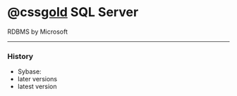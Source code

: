 # @css[gold](Microsoft) SQL Server 

RDBMS by Microsoft

---

### History

- Sybase: 
- later versions    
- latest version

